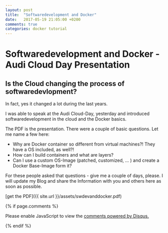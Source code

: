 ```yaml
---
layout: post
title:  "Softwaredevelopment and Docker"
date:   2017-05-19 21:05:00 +0200
comments: true
categories: docker tutorial
---
```


# Softwaredevelopment and Docker - Audi Cloud Day Presentation
## Is the Cloud changing the process of softwaredevlopment?


In fact, yes it changed a lot during the last years.

I was able to speak at the Audi Cloud-Day, yesterday and introduced softwaredevelopment in the cloud and the Docker basics.

The PDF is the presentation. There were a couple of basic questions. Let me name a few here:

- Why are Docker container so different from virtual machines?! They have a OS included, as well?!
- How can I build containers and what are layers?
- Can I use a custom OS-Image (patched, customized, ... ) and create a Docker Base-Image form it?

For these people asked that questions - give me a couple of days, please. I will update my Blog and share the Information with you and others here as soon as possible.

[get the PDF]({{ site.url }}/assets/swdevanddocker.pdf) 

{% if page.comments %}

<div id="disqus_thread"></div>
<script>
/**
*  RECOMMENDED CONFIGURATION VARIABLES: EDIT AND UNCOMMENT THE SECTION BELOW TO INSERT DYNAMIC VALUES FROM YOUR PLATFORM OR CMS.
*  LEARN WHY DEFINING THESE VARIABLES IS IMPORTANT: https://disqus.com/admin/universalcode/#configuration-variables*/
/*
var disqus_config = function () {

this.page.url = tippexs.github.io;  // Replace PAGE_URL with your page's canonical URL variable
this.page.identifier = do; // Replace PAGE_IDENTIFIER with your page's unique identifier variable
};
*/
(function() { // DON'T EDIT BELOW THIS LINE
var disqus_developer = 1; // Comment out when the site is live
var d = document, s = d.createElement('script');
s.src = 'https://tippexs-github-io.disqus.com/embed.js';
s.setAttribute('data-timestamp', +new Date());
(d.head || d.body).appendChild(s);
})();
</script>
<noscript>Please enable JavaScript to view the <a href="https://disqus.com/?ref_noscript">comments powered by Disqus.</a></noscript>


{% endif %}



<script id="dsq-count-scr" src="//tippexs-github-io.disqus.com/count.js" async></script>